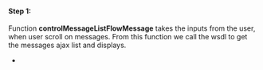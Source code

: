 #### Step 1:

Function **controlMessageListFlowMessage** takes the inputs from the user, when user scroll on messages. From this function we call the wsdl to get the messages ajax list and displays.

- 
